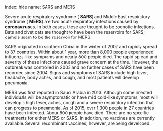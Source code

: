 index: hide
name: SARS and MERS

Severe acute respiratory syndrome ( **SARS**) and Middle East respiratory syndrome ( **MERS**) are two acute respiratory infections caused by  **coronavirus**es. In both cases, these are thought to be zoonotic infections. Bats and civet cats are thought to have been the reservoirs for SARS; camels seem to be the reservoir for MERS.

SARS originated in southern China in the winter of 2002 and rapidly spread to 37 countries. Within about 1 year, more than 8,000 people experienced influenza-like symptoms and nearly 800 people died. The rapid spread and severity of these infections caused grave concern at the time. However, the outbreak was controlled in 2003 and no further cases of SARS have been recorded since 2004. Signs and symptoms of SARS include high fever, headache, body aches, and cough, and most patients will develop pneumonia.

MERS was first reported in Saudi Arabia in 2013. Although some infected individuals will be asymptomatic or have mild cold-like symptoms, most will develop a high fever, aches, cough and a severe respiratory infection that can progress to pneumonia. As of 2015, over 1,300 people in 27 countries have been infected. About 500 people have died. There are no specific treatments for either MERS or SARS. In addition, no vaccines are currently available. Several recombinant vaccines, however, are being developed.
